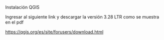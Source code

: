 Instalación QGIS

Ingresar al siguiente link y descargar la versión 3.28 LTR como se muestra en el pdf

https://qgis.org/es/site/forusers/download.html





